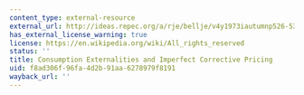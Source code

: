 ```yaml
---
content_type: external-resource
external_url: http://ideas.repec.org/a/rje/bellje/v4y1973iautumnp526-538.html
has_external_license_warning: true
license: https://en.wikipedia.org/wiki/All_rights_reserved
status: ''
title: Consumption Externalities and Imperfect Corrective Pricing
uid: f8ad306f-96fa-4d2b-91aa-6278979f8191
wayback_url: ''
---
```

